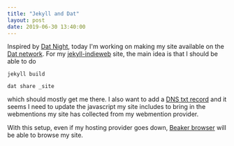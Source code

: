 ```yaml
---
title: "Jekyll and Dat"
layout: post
date: 2019-06-30 13:40:00
---
```

Inspired by [Dat Night](https://datnight.org/), today I'm working on making my site available on the [Dat network](https://dat.foundation/).  For my [jekyll-indieweb](https://github.com/miklb/jekyll-indieweb) site, the main idea is that I should be able to do

```jekyll build```

```dat share _site```

which should mostly get me there.  I also want to add a [DNS txt record](https://beakerbrowser.com/docs/guides/use-a-domain-name-with-dat#dat-dns-txt-records) and it seems I need to update the javascript my site includes to bring in the webmentions my site has collected from my webmention provider.

With this setup, even if my hosting provider goes down, [Beaker browser](https://beakerbrowser.com/) will be able to browse my site.
